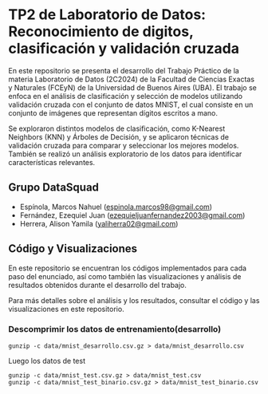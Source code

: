 #  TP2 de Laboratorio de Datos: Reconocimiento de digitos, clasificación y validación cruzada

En este repositorio se presenta el desarrollo del Trabajo Práctico de la materia Laboratorio de Datos (2C2024) de la Facultad de Ciencias Exactas y Naturales (FCEyN) de la Universidad de Buenos Aires (UBA). El trabajo se enfoca en el análisis de clasificación y selección de modelos utilizando validación cruzada con el conjunto de datos MNIST, el cual consiste en un conjunto de imágenes que representan dígitos escritos a mano.

Se exploraron distintos modelos de clasificación, como K-Nearest Neighbors (KNN) y Árboles de Decisión, y se aplicaron técnicas de validación cruzada para comparar y seleccionar los mejores modelos. También se realizó un análisis exploratorio de los datos para identificar características relevantes.

## Grupo DataSquad

- Espínola, Marcos Nahuel      (espinola.marcos98@gmail.com)
- Fernández, Ezequiel Juan           (ezequieljuanfernandez2003@gmail.com)
- Herrera, Alison Yamila (yaliherra02@gmail.com)

## Código y Visualizaciones
En este repositorio se encuentran los códigos implementados para cada paso del enunciado, así como también las visualizaciones y análisis de resultados obtenidos durante el desarrollo del trabajo.

Para más detalles sobre el análisis y los resultados, consultar el código y las visualizaciones en este repositorio.

### Descomprimir los datos de entrenamiento(desarrollo)

```
gunzip -c data/mnist_desarrollo.csv.gz > data/mnist_desarrollo.csv
```

Luego los datos de test
```
gunzip -c data/mnist_test.csv.gz > data/mnist_test.csv
gunzip -c data/mnist_test_binario.csv.gz > data/mnist_test_binario.csv
```
